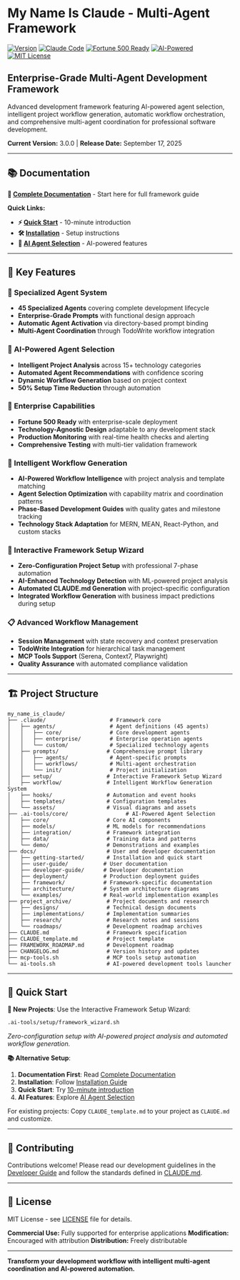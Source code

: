 # My Name Is Claude - Multi-Agent Framework

[![Version](https://img.shields.io/badge/Version-3.0.0-FF6B35?style=flat-square&logo=tag&logoColor=white)](CHANGELOG.md) [![Claude Code](https://img.shields.io/badge/Claude%20Code-Framework-FF6B35?style=flat-square&logo=anthropic&logoColor=white)](https://docs.anthropic.com/en/docs/claude-code) [![Fortune 500 Ready](https://img.shields.io/badge/Fortune%20500-Ready-00aa00?style=flat-square&logo=enterprise&logoColor=white)](#) [![AI-Powered](https://img.shields.io/badge/AI--Powered-Agent%20Selection-FF6B35?style=flat-square&logo=brain&logoColor=white)](docs/user-guide/ai-features/agent-selection.md) [![MIT License](https://img.shields.io/badge/License-MIT-00aaff?style=flat-square)](https://opensource.org/licenses/MIT)

## Enterprise-Grade Multi-Agent Development Framework

Advanced development framework featuring AI-powered agent selection, intelligent project workflow generation, automatic workflow orchestration, and comprehensive multi-agent coordination for professional software development.

**Current Version:** 3.0.0 | **Release Date:** September 17, 2025

---

## 📚 Documentation

**📖 [Complete Documentation](docs/index.md)** - Start here for full framework guide

**Quick Links:**
- **⚡ [Quick Start](docs/getting-started/quick-start.md)** - 10-minute introduction
- **🛠️ [Installation](docs/getting-started/installation.md)** - Setup instructions
- **🧠 [AI Agent Selection](docs/user-guide/ai-features/agent-selection.md)** - AI-powered features

---

## 🚀 Key Features

### 🤖 Specialized Agent System
- **45 Specialized Agents** covering complete development lifecycle
- **Enterprise-Grade Prompts** with functional design approach
- **Automatic Agent Activation** via directory-based prompt binding
- **Multi-Agent Coordination** through TodoWrite workflow integration

### 🧠 AI-Powered Agent Selection
- **Intelligent Project Analysis** across 15+ technology categories
- **Automated Agent Recommendations** with confidence scoring
- **Dynamic Workflow Generation** based on project context
- **50% Setup Time Reduction** through automation

### 🏢 Enterprise Capabilities
- **Fortune 500 Ready** with enterprise-scale deployment
- **Technology-Agnostic Design** adaptable to any development stack
- **Production Monitoring** with real-time health checks and alerting
- **Comprehensive Testing** with multi-tier validation framework

### 🧠 Intelligent Workflow Generation
- **AI-Powered Workflow Intelligence** with project analysis and template matching
- **Agent Selection Optimization** with capability matrix and coordination patterns
- **Phase-Based Development Guides** with quality gates and milestone tracking
- **Technology Stack Adaptation** for MERN, MEAN, React-Python, and custom stacks

### 🧙 Interactive Framework Setup Wizard
- **Zero-Configuration Project Setup** with professional 7-phase automation
- **AI-Enhanced Technology Detection** with ML-powered project analysis
- **Automated CLAUDE.md Generation** with project-specific configuration
- **Integrated Workflow Generation** with business impact predictions during setup

### 📋 Advanced Workflow Management
- **Session Management** with state recovery and context preservation
- **TodoWrite Integration** for hierarchical task management
- **MCP Tools Support** (Serena, Context7, Playwright)
- **Quality Assurance** with automated compliance validation

---

## 🏗️ Project Structure

```text
my_name_is_claude/
├── .claude/                    # Framework core
│   ├── agents/                 # Agent definitions (45 agents)
│   │   ├── core/               # Core development agents
│   │   ├── enterprise/         # Enterprise operation agents
│   │   └── custom/             # Specialized technology agents
│   ├── prompts/               # Comprehensive prompt library
│   │   ├── agents/             # Agent-specific prompts
│   │   ├── workflows/          # Multi-agent orchestration
│   │   └── init/               # Project initialization
│   ├── setup/                 # Interactive Framework Setup Wizard
│   ├── workflow/              # Intelligent Workflow Generation System
│   ├── hooks/                 # Automation and event hooks
│   ├── templates/             # Configuration templates
│   └── assets/                # Visual diagrams and assets
├── .ai-tools/core/                  # AI-Powered Agent Selection
│   ├── core/                  # Core AI components
│   ├── models/                # ML models for recommendations
│   ├── integration/           # Framework integration
│   ├── data/                  # Training data and patterns
│   └── demo/                  # Demonstrations and examples
├── docs/                      # User and developer documentation
│   ├── getting-started/       # Installation and quick start
│   ├── user-guide/           # User documentation
│   ├── developer-guide/      # Developer documentation
│   ├── deployment/           # Production deployment guides
│   ├── framework/            # Framework-specific documentation
│   ├── architecture/         # System architecture diagrams
│   └── examples/             # Real-world implementation examples
├── project_archive/           # Project documents and research
│   ├── designs/               # Technical design documents
│   ├── implementations/       # Implementation summaries
│   ├── research/              # Research notes and sessions
│   └── roadmaps/              # Development roadmap archives
├── CLAUDE.md                  # Framework specification
├── CLAUDE_template.md         # Project template
├── FRAMEWORK_ROADMAP.md       # Development roadmap
├── CHANGELOG.md               # Version history and updates
├── mcp-tools.sh               # MCP tools setup automation
└── ai-tools.sh                # AI-powered development tools launcher
```

---

## 🚀 Quick Start

**🧙 New Projects**: Use the Interactive Framework Setup Wizard:
```bash
.ai-tools/setup/framework_wizard.sh
```
*Zero-configuration setup with AI-powered project analysis and automated workflow generation.*

**📚 Alternative Setup**:
1. **Documentation First**: Read [Complete Documentation](docs/index.md)
2. **Installation**: Follow [Installation Guide](docs/getting-started/installation.md)
3. **Quick Start**: Try [10-minute introduction](docs/getting-started/quick-start.md)
4. **AI Features**: Explore [AI Agent Selection](docs/user-guide/ai-features/agent-selection.md)

For existing projects: Copy `CLAUDE_template.md` to your project as `CLAUDE.md` and customize.

---

## 🤝 Contributing

Contributions welcome! Please read our development guidelines in the [Developer Guide](docs/developer-guide/) and follow the standards defined in [CLAUDE.md](CLAUDE.md).

---

## 📄 License

MIT License - see [LICENSE](LICENSE) file for details.

**Commercial Use:** Fully supported for enterprise applications
**Modification:** Encouraged with attribution
**Distribution:** Freely distributable

---

**Transform your development workflow with intelligent multi-agent coordination and AI-powered automation.**